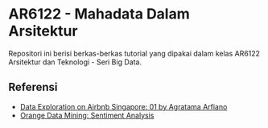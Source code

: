# AR6122 - Mahadata Dalam Arsitektur

Repositori ini berisi berkas-berkas tutorial yang dipakai dalam kelas AR6122 Arsitektur dan Teknologi - Seri Big Data.

## Referensi
- [Data Exploration on Airbnb Singapore: 01 by Agratama Arfiano](https://towardsdatascience.com/data-exploration-on-airbnb-singapore-01-40698c54cac3)
- [Orange Data Mining: Sentiment Analysis](https://www.youtube.com/watch?v=7Fnli0wc11g)

